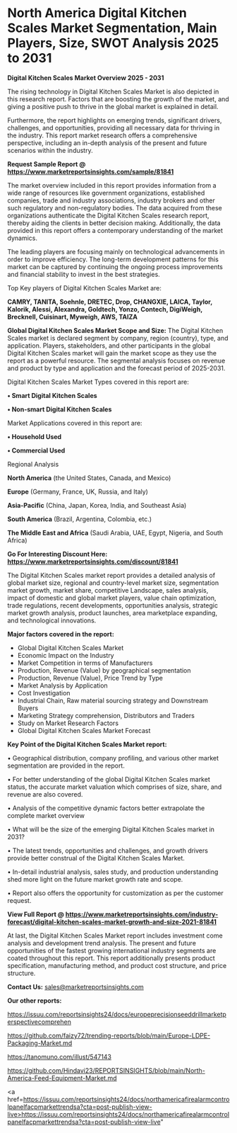 # North America Digital Kitchen Scales Market Segmentation, Main Players, Size, SWOT Analysis 2025 to 2031

<Strong> Digital Kitchen Scales Market Overview 2025 - 2031</strong>

The rising technology in Digital Kitchen Scales Market is also depicted in this research report. Factors that are boosting the growth of the market, and giving a positive push to thrive in the global market is explained in detail.

Furthermore, the report highlights on emerging trends, significant drivers, challenges, and opportunities, providing all necessary data for thriving in the industry. This report market research offers a comprehensive perspective, including an in-depth analysis of the present and future scenarios within the industry.

<strong>Request Sample Report @ <a href=https://www.marketreportsinsights.com/sample/81841>https://www.marketreportsinsights.com/sample/81841</a></strong>

The market overview included in this report provides information from a wide range of resources like government organizations, established companies, trade and industry associations, industry brokers and other such regulatory and non-regulatory bodies. The data acquired from these organizations authenticate the Digital Kitchen Scales research report, thereby aiding the clients in better decision making. Additionally, the data provided in this report offers a contemporary understanding of the market dynamics.

The leading players are focusing mainly on technological advancements in order to improve efficiency. The long-term development patterns for this market can be captured by continuing the ongoing process improvements and financial stability to invest in the best strategies.

Top Key players of Digital Kitchen Scales Market are:

<strong>CAMRY, TANITA, Soehnle, DRETEC, Drop, CHANGXIE, LAICA, Taylor, Kalorik, Alessi, Alexandra, Goldtech, Yonzo, Contech, DigiWeigh, Brecknell, Cuisinart, Myweigh, AWS, TAIZA</strong>

<strong><b>Global Digital Kitchen Scales Market Scope and Size:</b></strong>
The Digital Kitchen Scales market is declared segment by company, region (country), type, and application. Players, stakeholders, and other participants in the global Digital Kitchen Scales market will gain the market scope as they use the report as a powerful resource. The segmental analysis focuses on revenue and product by type and application and the forecast period of 2025-2031.

Digital Kitchen Scales Market Types covered in this report are:

<strong>• Smart Digital Kitchen Scales

• Non-smart Digital Kitchen Scales</strong>

Market Applications covered in this report are:

<strong>• Household Used

• Commercial Used</strong> 

Regional Analysis

<strong>North America</strong> (the United States, Canada, and Mexico)

<strong>Europe</strong> (Germany, France, UK, Russia, and Italy)

<strong>Asia-Pacific</strong> (China, Japan, Korea, India, and Southeast Asia)

<strong>South America</strong> (Brazil, Argentina, Colombia, etc.)

<strong>The Middle East and Africa</strong> (Saudi Arabia, UAE, Egypt, Nigeria, and South Africa)

<strong>Go For Interesting Discount Here: <a href=https://www.marketreportsinsights.com/discount/81841>https://www.marketreportsinsights.com/discount/81841</a></strong>

The Digital Kitchen Scales market report provides a detailed analysis of global market size, regional and country-level market size, segmentation market growth, market share, competitive Landscape, sales analysis, impact of domestic and global market players, value chain optimization, trade regulations, recent developments, opportunities analysis, strategic market growth analysis, product launches, area marketplace expanding, and technological innovations.

<strong><b>Major factors covered in the report:</b></strong>
<ul>
  <li>Global Digital Kitchen Scales Market </li>
  <li>Economic Impact on the Industry</li>
  <li>Market Competition in terms of Manufacturers</li>
  <li>Production, Revenue (Value) by geographical segmentation</li>
  <li>Production, Revenue (Value), Price Trend by Type</li>
  <li>Market Analysis by Application</li>
  <li>Cost Investigation</li>
  <li>Industrial Chain, Raw material sourcing strategy and Downstream Buyers</li>
  <li>Marketing Strategy comprehension, Distributors and Traders</li>
  <li>Study on Market Research Factors</li>
  <li>Global Digital Kitchen Scales Market Forecast</li>
</ul>

<strong><b>Key Point of the Digital Kitchen Scales Market report:</b></strong>

• Geographical distribution, company profiling, and various other market segmentation are provided in the report.

• For better understanding of the global Digital Kitchen Scales market status, the accurate market valuation which comprises of size, share, and revenue are also covered.

• Analysis of the competitive dynamic factors better extrapolate the complete market overview

• What will be the size of the emerging Digital Kitchen Scales market in 2031?

• The latest trends, opportunities and challenges, and growth drivers provide better construal of the Digital Kitchen Scales Market.

• In-detail industrial analysis, sales study, and production understanding shed more light on the future market growth rate and scope.

• Report also offers the opportunity for customization as per the customer request.

<strong><b>View Full Report @ <a href=https://www.marketreportsinsights.com/industry-forecast/digital-kitchen-scales-market-growth-and-size-2021-81841>https://www.marketreportsinsights.com/industry-forecast/digital-kitchen-scales-market-growth-and-size-2021-81841</a></b></strong>


At last, the Digital Kitchen Scales Market report includes investment come analysis and development trend analysis. The present and future opportunities of the fastest growing international industry segments are coated throughout this report. This report additionally presents product specification, manufacturing method, and product cost structure, and price structure.

<strong>Contact Us:</strong>
sales@marketreportsinsights.com

<strong>Our other reports:</strong>

<a href=https://issuu.com/reportsinsights24/docs/europeprecisionseeddrillmarketperspectivecomprehen>https://issuu.com/reportsinsights24/docs/europeprecisionseeddrillmarketperspectivecomprehen</a>

<a href=https://github.com/faizy72/trending-reports/blob/main/Europe-LDPE-Packaging-Market.md>https://github.com/faizy72/trending-reports/blob/main/Europe-LDPE-Packaging-Market.md</a>

<a href=https://tanomuno.com/illust/547143>https://tanomuno.com/illust/547143</a>

<a href=https://github.com/Hindavi23/REPORTSINSIGHTS/blob/main/North-America-Feed-Equipment-Market.md>https://github.com/Hindavi23/REPORTSINSIGHTS/blob/main/North-America-Feed-Equipment-Market.md</a>

<a href=https://issuu.com/reportsinsights24/docs/northamericafirealarmcontrolpanelfacpmarkettrendsa?cta=post-publish-view-live>https://issuu.com/reportsinsights24/docs/northamericafirealarmcontrolpanelfacpmarkettrendsa?cta=post-publish-view-live</a>"
